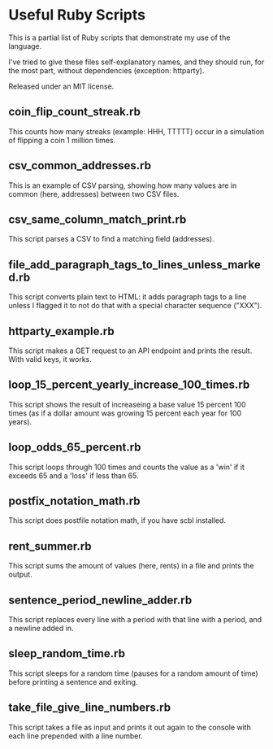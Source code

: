 
# Useful Ruby Scripts

This is a partial list of Ruby scripts that demonstrate my use of the language.

I've tried to give these files self-explanatory names, and they should run, for the most part, without dependencies (exception: httparty).

Released under an MIT license.

## coin_flip_count_streak.rb

This counts how many streaks (example: HHH, TTTTT) occur in a simulation of flipping a coin 1 million times.

## csv_common_addresses.rb

This is an example of CSV parsing, showing how many values are in common (here, addresses) between two CSV files.

## csv_same_column_match_print.rb

This script parses a CSV to find a matching field (addresses).

## file_add_paragraph_tags_to_lines_unless_marked.rb

This script converts plain text to HTML: it adds paragraph tags to a line unless I flagged it to not do that with a special character sequence ("XXX").

## httparty_example.rb

This script makes a GET request to an API endpoint and prints the result. With valid keys, it works.

## loop_15_percent_yearly_increase_100_times.rb

This script shows the result of increaseing a base value 15 percent 100 times (as if a dollar amount was growing 15 percent each year for 100 years).

## loop_odds_65_percent.rb

This script loops through 100 times and counts the value as a 'win' if it exceeds 65 and a 'loss' if less than 65.

## postfix_notation_math.rb

This script does postfile notation math, if you have scbl installed.

## rent_summer.rb

This script sums the amount of values (here, rents) in a file and prints the output.

## sentence_period_newline_adder.rb

This script replaces every line with a period with that line with a period, and a newline added in.

## sleep_random_time.rb

This script sleeps for a random time (pauses for a random amount of time) before printing a sentence and exiting.

## take_file_give_line_numbers.rb

This script takes a file as input and prints it out again to the console with each line prepended with a line number.
